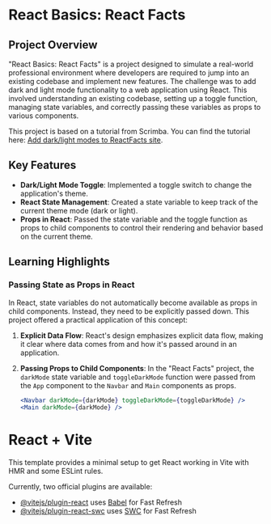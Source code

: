 <!-- @format -->

# React Basics: React Facts

## Project Overview

"React Basics: React Facts" is a project designed to simulate a real-world professional environment where developers are required to jump into an existing codebase and implement new features. The challenge was to add dark and light mode functionality to a web application using React. This involved understanding an existing codebase, setting up a toggle function, managing state variables, and correctly passing these variables as props to various components.

This project is based on a tutorial from Scrimba. You can find the tutorial here: [Add dark/light modes to ReactFacts site](https://scrimba.com/learn/frontend/warm-up-add-dark-light-modes-to-reactfacts-site-co5924409bb476cc78b0d818a).

## Key Features

-   **Dark/Light Mode Toggle**: Implemented a toggle switch to change the application's theme.
-   **React State Management**: Created a state variable to keep track of the current theme mode (dark or light).
-   **Props in React**: Passed the state variable and the toggle function as props to child components to control their rendering and behavior based on the current theme.

## Learning Highlights

### Passing State as Props in React

In React, state variables do not automatically become available as props in child components. Instead, they need to be explicitly passed down. This project offered a practical application of this concept:

1. **Explicit Data Flow**: React's design emphasizes explicit data flow, making it clear where data comes from and how it's passed around in an application.
2. **Passing Props to Child Components**: In the "React Facts" project, the `darkMode` state variable and `toggleDarkMode` function were passed from the `App` component to the `Navbar` and `Main` components as props.

    ```jsx
    <Navbar darkMode={darkMode} toggleDarkMode={toggleDarkMode} />
    <Main darkMode={darkMode} />
    ```


# React + Vite

This template provides a minimal setup to get React working in Vite with HMR and some ESLint rules.

Currently, two official plugins are available:

- [@vitejs/plugin-react](https://github.com/vitejs/vite-plugin-react/blob/main/packages/plugin-react/README.md) uses [Babel](https://babeljs.io/) for Fast Refresh
- [@vitejs/plugin-react-swc](https://github.com/vitejs/vite-plugin-react-swc) uses [SWC](https://swc.rs/) for Fast Refresh
```
